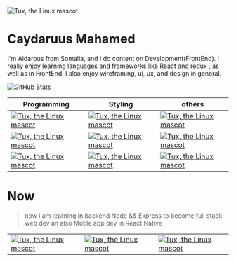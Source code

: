 ![Tux, the Linux mascot](https://ca.slack-edge.com/T01EGNU0K5Y-U01TVFBMWCQ-53703b330b3c-512) 
# Caydaruus Mahamed

I'm Aidarous from Somalia, and I do content on Development(FrontEnd). I really enjoy learning languages and frameworks like React and redux , as well as in FrontEnd. I also enjoy wireframing, ui, ux, and design in general.

<!--
**Caytomahamed/Caytomahamed** is a ✨ _special_ ✨ repository because its `README.md` (this file) appears on your GitHub profile.

Here are some ideas to get you started:

- 🔭 I’m currently working on ...
- 🌱 I’m currently learning ...
- 👯 I’m looking to collaborate on ...
- 🤔 I’m looking for help with ...
- 💬 Ask me about ...
- 📫 How to reach me: ...
- 😄 Pronouns: ...
- ⚡ Fun fact: ...
-->

![GitHub Stats](https://github-readme-stats.vercel.app/api?username=Caytomahamed&theme=radical)

| Programming | Styling | others|
| --------------- | --------------- | --------------- |
| [![Tux, the Linux mascot](https://bit.ly/35WIAAm)](https://reactjs.org/)  | [![Tux, the Linux mascot](https://bit.ly/3NYEkl8)](https://www.w3schools.com/css/) | [![Tux, the Linux mascot](https://bit.ly/3KvOFCP)](https://sass-lang.com/) |
|[![Tux, the Linux mascot](https://bit.ly/37zccV5)](https://redux.js.org/)  | [![Tux, the Linux mascot](https://bit.ly/37CEGxb)](https://getbootstrap.com/)  | [![Tux, the Linux mascot](https://bit.ly/3JlEejW)](https://www.remotion.dev/)  |
| [![Tux, the Linux mascot](https://bit.ly/3O05Vm4)](https://developer.mozilla.org/en-US/docs/Web/JavaScript)  | [![Tux, the Linux mascot](https://bit.ly/3KuaBhO)](https://mui.com/)  | [![Tux, the Linux mascot](https://bit.ly/3urpyvy)](https://icomoon.io/) 

# Now 

> now l am learning in backend Node && Express to become full stack web dev 
> an also Moble app dev in React Native 

<!-- [![Tux, the Linux mascot](https://bit.ly/375IUgE)](https://nodejs.org/en/)  | [![Tux, the Linux mascot](https://bit.ly/3v6SJ6f)](https://expressjs.com/)
| [![Tux, the Linux mascot](https://bit.ly/35WIAAm)](https://reactnative.dev/)  -->

|  |  | |
| --------------- | --------------- | --------------- |
| [![Tux, the Linux mascot](https://bit.ly/375IUgE)](https://nodejs.org/en/)  |  [![Tux, the Linux mascot](https://bit.ly/3v6SJ6f)](https://expressjs.com/) |  [![Tux, the Linux mascot](https://bit.ly/35WIAAm)](https://reactnative.dev/)

